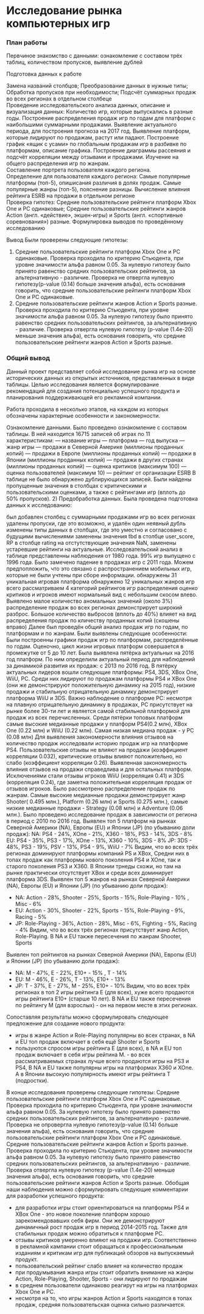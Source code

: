 # Исследование рынка компьютерных игр
### План работы
Первчиное знакомство с данными: ознакомление с составом трёх таблиц, количеством пропусков, выявление дублей

Подготовка данных к работе

Замена названий столбцов;
Преобразование данных в нужные типы;
Обработка пропусков при необходимости;
Подсчёт суммарных продаж во всех регионах в отдельном столбеце  
Проведение исследовательского анализа данных, описание и визуализация данных:
Количество игр, которые выпускались в разные годы.
Построение распределения продаж игр по годам для платформ с наибольшими суммарными продажами.
Выявление актуального периода, для построения прогноза на 2017 год.
Выявление платформ, которые лидируют по продажам, растут или падают.
Построение график «ящик с усами» по глобальным продажам игр в разбивке по платформам, описание графика.
Построение диаграммы рассеяния и подсчёт корреляции между отзывами и продажами.
Изучение на общего распределения игр по жанрам.  
Составление портрета пользователя каждого региона.  
Определение для пользователя каждого региона:
Самые популярные платформы (топ-5), опишисания различия в долях продаж.
Самые популярные жанры (топ-5), пояснение разницы.
Вычисление влияния рейтинга ESRB на продажи в отдельном регионе  
Проверка гипотез:
Средние пользовательские рейтинги платформ Xbox One и PC одинаковые;
Средние пользовательские рейтинги жанров Action (англ. «действие», экшен-игры) и Sports (англ. «спортивные соревнования») разные.
Формулировка выводов по проведённому исследованию

Вывод
Были проверены следующие гипотезы:
1) Средние пользовательские рейтинги платформ Xbox One и PC одинаковые.
Проверка проходила по критерию Стьюдента, при уровне значимости альфа равном 0.05. За нулевую гипотезу было принято равенство средних пользовательских рейтингов, за альтернативную - различие.
Проверка не отвергла нулевую гипотезу(p-value (0.14) больше значения альфа), есть основания говорить, что средние пользовательские рейтинги платформ Xbox One и PC одинаковые.
2) Средние пользовательские рейтинги жанров Action и Sports разные.
Проверка проходила по критерию Стьюдента, при уровне значимости альфа равном 0.05. За нулевую гипотезу было принято равенство средних пользовательских рейтингов, за альтернативную - различие.
Проверка отвергла нулевую гипотезу (p-value (1.4e-20) меньше значения альфа), есть основания говорить, что средние пользовательские рейтинги жанров Action и Sports разные.

### Общий вывод
Данный проект представляет собой исследование рынка игр на основе исторических данных из открытых источников, представленных в виде таблицы. Целью исследования является формулирование рекомендаций для создания потенциально успешного продукта и планирования поддерживающей его рекламной компании.

Работа проходила в несколько этапов, на каждом из которых обозначены характерные особенности и закономерности.

Ознакомление данными.
Было проведено ознакомление с составом таблицы. В ней находится 16715 записей об играх по 11 характеристикам:
— название игры
— платформа
— год выпуска
— жанр игры
— продажи в Северной Америке (миллионы проданных копий)
— продажи в Европе (миллионы проданных копий)
— продажи в Японии (миллионы проданных копий)
— продажи в других странах (миллионы проданных копий)
— оценка критиков (максимум 100)
— оценка пользователей (максимум 10)
— рейтинг от организации ESRB
В таблице не было обнаружено дублирующихся записей.
Были найдены пропущенные значения в столбцах с критическими и пользовательскими оценками, а также с рейтингами игр (вплоть до 50% пропусков).
2) Предобработка данных.
Была проведена подготовка данных к исследованию:

был добавлен столбец с суммарными продажами игр во всех регионах
удалены пропуски, где это возможно, и удалён один неявный дубль
изменены типы данных в столбцах, где это уместно и согласовано с будущими вычислениями
заменены значения tbd в столбце user_score, RP в столбце rating на отстутствующие значения NaN, заменены устаревшие рейтинги на актуальные.
Исследовательский анализ
в таблице представленны наблюдения от 1980 года. 99% игр выпущено с 1996 года. Было замечено падение в продажах игр с 2011 года. Можем предпопложить, что это связано с распространением мобильных игр, которые не были учтены при сборе информации.
обнаружены 31 уникальная игровая платформа
обнаружено 12 уникальных жанров игр
всего рассматриваем 4 категорий рейтингов игр
распределения оценко критиков и игроков имеют нормальный вид с небольшим скосом влево. Выявлено малое количество аномальных значений (около 3%)
распределение продаж во всех регионах демонстрирует широкий разброс. Большое количество выбросов (вплоть до 40%) влияет на вид распределения продаж по кличеству проданных копий (скошены вправо)
Далее был проведён общий анализ продаж игр по годам, по платформам и по жанрам. Были выявлены следующие особенности:
Были построенны графики продаж игр по платформам, распределённые по годам. Оценочно, цикл жизни игровых платформ совершается в промежутке от 5 до 10 лет.
Была выявлена пятёрка актуальных на 2016 год платформ. По ним определили актуальный период для наблюдений за динамикой развития их продаж: с 2013 по 2016 год.
В пятёрку актуальных лидеров вошли следующие платформы: PS4, 3DS, XBox One, WiiU, PC. Среди них лидируют по продажам платформы PS4 и XBox One (они же демонстрируют положительную динамику на 2015 год), низкие продажи и стабильную отрицательную динамику демонстрирует платформа WiiU и 3DS. Важно наблюдение о платформе PC: несмотря на плавную отрицательную динамику в продажах, PC присутствует на рынке более 30-ти лет и является самой стабильной платформой для продаж из всех перечисленных.
Среди пятёрки топовых платформ самые высокие медианные продажи у платформ PS4(0.2 млн), XBox One (0.22 млн) и WiiU (0.22 млн). Самая низкая медиана продаж - у PC (0.08 млн)
Для выявления закономерности влияния отзывов на количество продаж исследовали историю продаж игр на платформе PS4. Пользовательские отзывы не влияют на продажи (коэффициент корреляции 0.032), критические отзывы влияют положительно, но слабо (коэффициент корреляции 0.26).
Выявленная закономерность влияния отзывов на продажи справедлива и для остальных платформ. Исключениями стали отзывы игроков WiiU (корреляция 0.41) и 3DS (корреляция 0.24), где заметна положительная корреляция продаж от отзывов игроков.
Было рассмотрено распределение продаж по жанрам. Самые высокие медианные продажи демонстрирует жанр Shooter( 0.495 млн.), Platform (0.26 млн) и Sports (0.275 млн.), самые низкие медианные продажи - Strategy (0.08 млн) и Adventure (0.06 млн.).
Было проведено исследование продаж в зависимости от региона в период с 2010 по 2016 год.
Выявлен топ 5 платформ на рынках Северной Америки (NA), Европы (EU) и Японии (JP) (по убыванию доли продаж):
NA: PS4 - 24%, XOne - 21%, X360 - 18%, PS3 - 14%, 3DS - 8%
EU: PS4 - 35%, PS3 - 17%, XOne - 13%, X360 - 10%, 3DS - 8%
JP: 3DS - 48%, PS3 - 19%, PSV - 13%, PS4 - 9%, WiiU - 7%
Видим, что во всех трёх регионах доминируют платформы компаний PS и XBox, Средни них в топах продаж как платформы нового поколения PS4 и XOne, так и старого поколения PS3 и X360. В Японии трнеды схожи, но там на рынке практически отсутствует XBox и среди всех доминирует платформа 3DS.
Выявлен топ 5 жанров на рынках Северной Америки (NA), Европы (EU) и Японии (JP) (по убыванию доли продаж):
- NA: Action - 28%, Shooter - 25%, Sports - 15%, Role-Playing - 10% , Misc - 6%
- EU: Action - 30%, Shooter - 22%, Sports - 15%, Role-Playing - 9%, Racing - 5%
- JP: Role-Playing - 36%, Action - 28%, Misc - 6%, Fighting - 5%, Racing - 4%
Видим, что во всех трёх регионах присутствует жанр Action, Role-Playing. В NA и EU также пересечения по жанрам Shooter, Sports

Выявлен топ рейтингов на рынках Северной Америки (NA), Европы (EU) и Японии (JP) (по убыванию доли продаж):
- NA: M - 47%, E - 22%, E10+ - 15% , T - 14%
- EU: M - 46%, E - 26%, T - 13%, E10+ - 13%
- JP: T - 37%, E - 27%, M - 25%, E10+ - 10%
Видим, что во всех трёх регионах в топ 2 игры рейтинга Е (для всех), хуже всего продаются игры рейтинга Е10+ (старше 10 лет). В NA и EU также пересечения по рейтингу М (для взрослых) - он на первом месте в этих регионах.

Сопоставляя результаты можно сформулировать следующее предложение для создание нового продукта:
- игры в жанре Action и Role-Playing популярны во всех странах, в NA и EU топ продаж включает в себя ещё Shooter и Sports
- пользуются спросом игры рейтинга E (для всех), в NA и EU топ продаж включает в себя игры рейтина М. - во всех рассматриваемых странах лучше всего продаются игры на PS3 и PS4, В NA и EU также популярны игры на платформах X360 и XOne. А в Японии высокую популярность имеют игры рейтинга Т (подростки).

В конце исследования проверены следующие гипотезы:
Средние пользовательские рейтинги платформ Xbox One и PC одинаковые.
Проверка проходила по критерию Стьюдента, при уровне значимости альфа равном 0.05. За нулевую гипотезу было принято равенство средних пользовательских рейтингов, за альтернативную - различие.
Проверка не опровергла нулевую гипотезу(p-value (0.14) больше значения альфа), есть основания говорить, что средние пользовательские рейтинги платформ Xbox One и PC одинаковые.
Средние пользовательские рейтинги жанров Action и Sports разные.
Проверка проходила по критерию Стьюдента, при уровне значимости альфа равном 0.05. За нулевую гипотезу было принято равенство средних пользовательских рейтингов, за альтернативную - различие.
Проверка отвергла нулевую гипотезу (p-value (1.4e-20) меньше значения альфа), есть основания говорить, что средние пользовательские рейтинги жанров Action и Sports разные.
Обобщая наши наблюдения можно сформулировать следующие комментарии для разработки успешного продукта:
- для разработки игры стоит ориентироваться на платформы PS4 и XBox One - это новое поколение платформ хорошо зарекомендовавших себя фирм. Они же демонстрируют динамичный рост продаж игр в период 2014-2015 год. Также для стабильных продаж можно обратиться к платформе PC.
- отзывы критиков умеренно влияют на продажи игр. Соответственно в рекламной кампании стоит обращаться к профессиональным изданиям и критикам игр для публикаций обзоров на выпускаемый продукт.
- пользовательский рейтинг слабо влияет на количество продаж
- при продумывания жанра игры стоит обратить внимание на жанры Action, Role-Playing, Shooter, Sports - они лидируют по продажам
- в среднем пользователи одинаково реагирут на игры на платформах Xbox One и PC.
- несмотря на то, что игры жанров Action и Sports находятся в топах продаж, средняя пользовательская оценка сильно различается.
